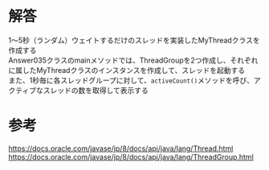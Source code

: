 # 解答
1～5秒（ランダム）ウェイトするだけのスレッドを実装したMyThreadクラスを作成する  
Answer035クラスのmainメソッドでは、ThreadGroupを2つ作成し、それぞれに属したMyThreadクラスのインスタンスを作成して、スレッドを起動する  
また、1秒毎に各スレッドグループに対して、`activeCount()`メソッドを呼び、アクティブなスレッドの数を取得して表示する

# 参考
https://docs.oracle.com/javase/jp/8/docs/api/java/lang/Thread.html  
https://docs.oracle.com/javase/jp/8/docs/api/java/lang/ThreadGroup.html  
